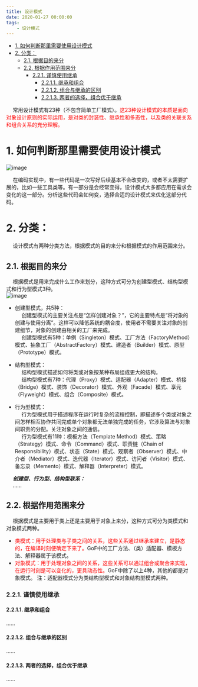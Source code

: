 ```yaml
---
title: 设计模式
date: 2020-01-27 00:00:00
tags:
    - 设计模式
---
```


<!-- TOC -->

- [1. 如何判断那里需要使用设计模式](#1-如何判断那里需要使用设计模式)
- [2. 分类：](#2-分类)
    - [2.1. 根据目的来分](#21-根据目的来分)
    - [2.2. 根据作用范围来分](#22-根据作用范围来分)
        - [2.2.1. 谨慎使用继承](#221-谨慎使用继承)
            - [2.2.1.1. 继承和组合](#2211-继承和组合)
            - [2.2.1.2. 组合与继承的区别](#2212-组合与继承的区别)
            - [2.2.1.3. 两者的选择，组合优于继承](#2213-两者的选择组合优于继承)

<!-- /TOC -->

&emsp; 常用设计模式有23种（不包含简单工厂模式）。<font color = "red">这23种设计模式的本质是面向对象设计原则的实际运用，是对类的封装性、继承性和多态性，以及类的关联关系和组合关系的充分理解。</font>  

# 1. 如何判断那里需要使用设计模式  
![image](https://gitee.com/wt1814/pic-host/raw/master/images/java/design/design-1.png)  

&emsp; 在编码实现中，有一些代码是一次写好后续基本不会改变的，或者不太需要扩展的，比如一些工具类等。有一部分是会经常变得，设计模式大多都应用在需求会变化的这一部分。分析这些代码会如何变，选择合适的设计模式来优化这部分代码。  

# 2. 分类：  
&emsp; 设计模式有两种分类方法，根据模式的目的来分和根据模式的作用范围来分。  

## 2.1. 根据目的来分  
&emsp; 根据模式是用来完成什么工作来划分，这种方式可分为创建型模式、结构型模式和行为型模式3种。  
![image](https://gitee.com/wt1814/pic-host/raw/master/images/java/design/design-2.png)  

* 创建型模式，共5种：  
&emsp; 创建型模式的主要关注点是“怎样创建对象？”，它的主要特点是“将对象的创建与使用分离”。这样可以降低系统的耦合度，使用者不需要关注对象的创建细节，对象的创建由相关的工厂来完成。  
&emsp; 创建型模式有5种：单例（Singleton）模式、工厂方法（FactoryMethod）模式、抽象工厂（AbstractFactory）模式、建造者（Builder）模式、原型（Prototype）模式。  

* 结构型模式：  
&emsp; 结构型模式描述如何将类或对象按某种布局组成更大的结构。  
&emsp; 结构型模式有7种：代理（Proxy）模式、适配器（Adapter）模式、桥接（Bridge）模式、装饰（Decorator）模式、外观（Facade）模式、享元（Flyweight）模式、组合（Composite）模式。  

* 行为型模式：  
&emsp; 行为型模式用于描述程序在运行时复杂的流程控制，即描述多个类或对象之间怎样相互协作共同完成单个对象都无法单独完成的任务，它涉及算法与对象间职责的分配。关注对象之间的通信。  
&emsp; 行为型模式有11种：模板方法（Template Method）模式、策略（Strategy）模式、命令（Command）模式、职责链（Chain of Responsibility）模式、状态（State）模式、观察者（Observer）模式、中介者（Mediator）模式、迭代器（Iterator）模式、访问者（Visitor）模式、备忘录（Memento）模式、解释器（Interpreter）模式。  

&emsp; ***创建型、行为型、结构型联系：***  
&emsp; ......

## 2.2. 根据作用范围来分  
&emsp; 根据模式是主要用于类上还是主要用于对象上来分，这种方式可分为类模式和对象模式两种。  

* <font color = "red">类模式：用于处理类与子类之间的关系，这些关系通过继承来建立，是静态的，在编译时刻便确定下来了。</font>GoF中的工厂方法、（类）适配器、模板方法、解释器属于该模式。  
* <font color = "red">对象模式：用于处理对象之间的关系，这些关系可以通过组合或聚合来实现，在运行时刻是可以变化的，更具动态性。</font>GoF中除了以上4种，其他的都是对象模式。  注：适配器模式分为类结构型模式和对象结构型模式两种。  


### 2.2.1. 谨慎使用继承
#### 2.2.1.1. 继承和组合
......

#### 2.2.1.2. 组合与继承的区别 
......

#### 2.2.1.3. 两者的选择，组合优于继承  
......














